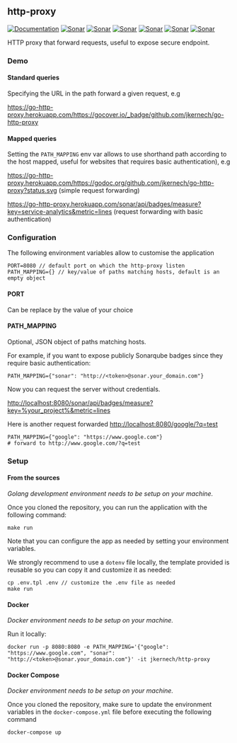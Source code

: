 ## http-proxy

[![Documentation](https://godoc.org/github.com/jkernech/go-http-proxy?status.svg)](https://godoc.org/github.com/jkernech/go-http-proxy)
[![Sonar](https://sonarcloud.io/api/project_badges/measure?project=go-http-proxy&metric=alert_status)](https://sonarcloud.io/dashboard?id=go-http-proxy)
[![Sonar](https://sonarcloud.io/api/project_badges/measure?project=go-http-proxy&metric=coverage)](https://sonarcloud.io/dashboard?id=go-http-proxy)
[![Sonar](https://sonarcloud.io/api/project_badges/measure?project=go-http-proxy&metric=security_rating)](https://sonarcloud.io/dashboard?id=go-http-proxy)
[![Sonar](https://sonarcloud.io/api/project_badges/measure?project=go-http-proxy&metric=sqale_rating)](https://sonarcloud.io/dashboard?id=go-http-proxy)
[![Sonar](https://sonarcloud.io/api/project_badges/measure?project=go-http-proxy&metric=code_smells)](https://sonarcloud.io/dashboard?id=go-http-proxy)
[![Sonar](https://sonarcloud.io/api/project_badges/measure?project=go-http-proxy&metric=sqale_index)](https://sonarcloud.io/dashboard?id=go-http-proxy)


HTTP proxy that forward requests, useful to expose secure endpoint.

### Demo

#### Standard queries
Specifying the URL in the path forward a given request, e.g

https://go-http-proxy.herokuapp.com/https://gocover.io/_badge/github.com/jkernech/go-http-proxy

#### Mapped queries
Setting the `PATH_MAPPING` env var allows to use shorthand path according to the host mapped, useful for websites that requires basic authentication), e.g

https://go-http-proxy.herokuapp.com/https://godoc.org/github.com/jkernech/go-http-proxy?status.svg (simple request forwarding)

https://go-http-proxy.herokuapp.com/sonar/api/badges/measure?key=service-analytics&metric=lines (request forwarding with basic authentication)

### Configuration
The following environment variables allow to customise the application
```
PORT=8080 // default port on which the http-proxy listen
PATH_MAPPING={} // key/value of paths matching hosts, default is an empty object
```

#### PORT
Can be replace by the value of your choice

#### PATH_MAPPING
Optional, JSON object of paths matching hosts.

For example, if you want to expose publicly Sonarqube badges since they require basic authentication:
```
PATH_MAPPING={"sonar": "http://<token>@sonar.your_domain.com"}
```

Now you can request the server without credentials.

 [http://localhost:8080/sonar/api/badges/measure?key=%your_project%&metric=lines]([http://localhost:8080/sonar/api/badges/measure?key=<your_project>&metric=lines)

Here is another request forwarded [http://localhost:8080/google/?q=test](http://localhost:8080/google/?q=test)
```
PATH_MAPPING={"google": "https://www.google.com"}
# forward to http://www.google.com/?q=test
```

### Setup

#### From the sources

*Golang development environment needs to be setup on your machine.*

Once you cloned the repository, you can run the application with the following command:

```
make run
```

Note that you can configure the app as needed by setting your environment variables.

We strongly recommend to use a `dotenv` file locally, the template provided is reusable so you can copy it and customize it as needed:

```
cp .env.tpl .env // customize the .env file as needed
make run
```

#### Docker

*Docker environment needs to be setup on your machine.*

Run it locally:
```
docker run -p 8080:8080 -e PATH_MAPPING='{"google": "https://www.google.com", "sonar": "http://<token>@sonar.your_domain.com"}' -it jkernech/http-proxy
```

#### Docker Compose

*Docker environment needs to be setup on your machine.*

Once you cloned the repository, make sure to update the environment variables in the `docker-compose.yml` file before executing the following command
```
docker-compose up
```
